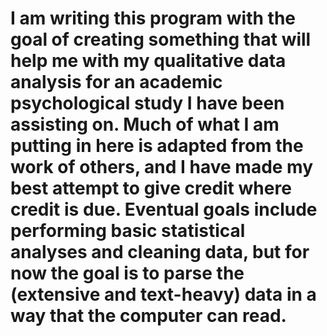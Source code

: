 
# I am writing this program with the goal of creating something that will help me with my qualitative data analysis for an academic psychological study I have been assisting on. Much of what I am putting in here is adapted from the work of others, and I have made my best attempt to give credit where credit is due. Eventual goals include performing basic statistical analyses and cleaning data, but for now the goal is to parse the (extensive and text-heavy) data in a way that the computer can read. 
